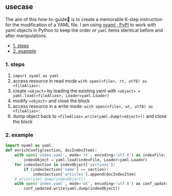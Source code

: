 ## usecase
The aim of this how-to-guide🏁 is to create a memorable 6-step instruction for the modification of a YAML file. 
I am using [oyaml · PyPI](https://pypi.org/project/oyaml/) to work with yaml objects in Python to keep the order or `yaml` items identical before and after manipulations. 

<!-- TOC -->

- [1. steps](#1-steps)
- [2. example](#2-example)

<!-- /TOC -->

### 1. steps

1. `import oyaml as yaml`
2. access resource in read mode `with open(<file>, rt, utf8) as <fileAlias>:`
3. create `<object>` by loading the existing yaml with `<object> = yaml.load(<fileAlias>, Loader=yaml.Loader)`
4. modify `<object>` and close the block
5. access resource in a write mode: `with open(<file>, wt, utf8) as <fileAlias>:`
6. dump object back to `<fileAlias>.write(yaml.dump(<object>))` and close the block

### 2. example

```python
import oyaml as yaml                                                    #1
def enrichConfig(section, docIndexItem):
    with open('index.yaml', mode='rt', encoding='utf-8') as indexFile:  #2
        indexObject = yaml.load(indexFile, Loader=yaml.Loader)          #3
    for indexSection in indexObject['sections']:                        #4  
        if (indexSection['name'] == section):                           #4
            indexSection['articles'].append(docIndexItem)               #4
    # print(yaml.dump(indexObject))
    with open('index.yaml', mode='wt', encoding='utf-8') as conf_updated: #5  
        conf_updated.write(yaml.dump(indexObject))                      #6
```
